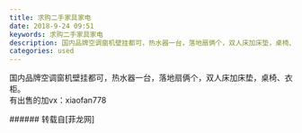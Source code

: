 ```yaml
---
title: 求购二手家具家电
date: 2018-9-24 09:51
keywords: 求购二手家具家电
description: 国内品牌空调窗机壁挂都可，热水器一台，落地扇俩个，双人床加床垫，桌椅、衣柜。有出售的加vx：xiaofan778
categories: used
---
```

<td class="t_f" id="postmessage_1869838">

国内品牌空调窗机壁挂都可，热水器一台，落地扇俩个，双人床加床垫，桌椅、衣柜。<br/>
有出售的加vx：xiaofan778<br/>
</td>
###### 转载自[菲龙网]